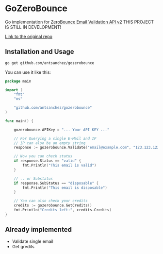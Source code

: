 # GoZeroBounce
Go implementation for [ZeroBounce Email Validation API v2](https://www.zerobounce.net/docs/email-validation-api-quickstart/) 
THIS PROJECT IS STILL IN DEVELOPMENT!

[Link to the original repo](https://github.com/antsanchez/gozerobounce)

## Installation and Usage
```sh
go get github.com/antsanchez/gozerobounce
```

You can use it like this:
```go
package main

import (
    "fmt"
    "os"

    "github.com/antsanchez/gozerobounce"
)

func main() {

    gozerobounce.APIKey = "... Your API KEY ..." 

    // For Querying a single E-Mail and IP
    // IP can also be an empty string
    response := gozerobounce.Validate("email@example.com", "123.123.123.123")

    // Now you can check status
    if response.Status == "valid" {
        fmt.Println("This email is valid")
    }

    // .. or Substatus
    if response.SubStatus == "disposable" {
        fmt.Println("This email is disposable")
    }

    // You can also check your credits 
    credits := gozerobounce.GetCredits()
    fmt.Println("Credits left:", credits.Credits)
}
```

## Already implemented
- Validate single email
- Get gredits
